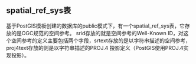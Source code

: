 

## spatial_ref_sys表
基于PostGIS模板创建的数据库的public模式下，有一个spatial_ref_sys表，它存放的是OGC规范的空间参考。
srid存放的就是空间参考的Well-Known ID，对这个空间参考的定义主要包括两个字段，srtext存放的是以字符串描述的空间参考，proj4text存放的则是以字符串描述的PROJ.4 投影定义（PostGIS使用PROJ.4实现投影）。


